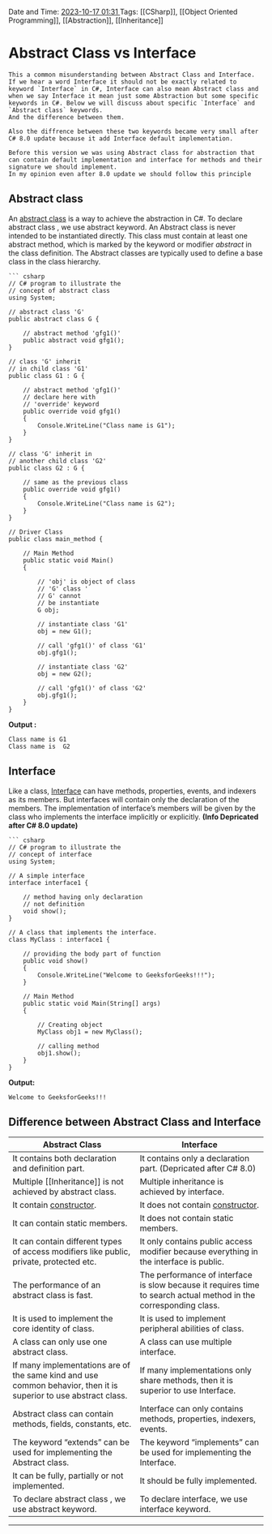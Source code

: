 Date and Time: <u> 2023-10-17 01:31 </u>
Tags: [[CSharp]], [[Object Oriented Programming]], [[Abstraction]], [[Inheritance]]

# Abstract Class vs Interface

``` ad-note
This a common misunderstanding between Abstract Class and Interface. If we hear a word Interface it should not be exactly related to keyword `Interface` in C#, Interface can also mean Abstract class and when we say Interface it mean just some Abstraction but some specific keywords in C#. Below we will discuss about specific `Interface` and `Abstract class` keywords.
And the difference between them.

Also the diffrence between these two keywords became very small after C# 8.0 update because it add Interface default implementation. 

Before this version we was using Abstract class for abstraction that can contain default implementation and interface for methods and their signature we should implement.
In my opinion even after 8.0 update we should follow this principle
```

## Abstract class

An [abstract class](https://www.geeksforgeeks.org/c-abstract-classes/) is a way to achieve the abstraction in C#. To declare abstract class , we use abstract keyword. An Abstract class is never intended to be instantiated directly. This class must contain at least one abstract method, which is marked by the keyword or modifier _abstract_ in the class definition. The Abstract classes are typically used to define a base class in the class hierarchy.  

``` ad-example
``` csharp
// C# program to illustrate the
// concept of abstract class
using System;

// abstract class 'G'
public abstract class G {

	// abstract method 'gfg1()'
	public abstract void gfg1();
}

// class 'G' inherit
// in child class 'G1'
public class G1 : G {

	// abstract method 'gfg1()'
	// declare here with
	// 'override' keyword
	public override void gfg1()
	{
		Console.WriteLine("Class name is G1");
	}
}

// class 'G' inherit in
// another child class 'G2'
public class G2 : G {

	// same as the previous class
	public override void gfg1()
	{
		Console.WriteLine("Class name is G2");
	}
}

// Driver Class
public class main_method {

	// Main Method
	public static void Main()
	{

		// 'obj' is object of class
		// 'G' class '
		// G' cannot
		// be instantiate
		G obj;

		// instantiate class 'G1'
		obj = new G1();

		// call 'gfg1()' of class 'G1'
		obj.gfg1();

		// instantiate class 'G2'
		obj = new G2();

		// call 'gfg1()' of class 'G2'
		obj.gfg1();
	}
}
```

**Output :**
```
Class name is G1
Class name is  G2
```

## Interface

Like a class, [Interface](https://www.geeksforgeeks.org/c-interface/) can have methods, properties, events, and indexers as its members. But interfaces will contain only the declaration of the members. The implementation of interface’s members will be given by the class who implements the interface implicitly or explicitly.
**(Info Depricated after C# 8.0 update)**

``` ad-example
``` csharp
// C# program to illustrate the
// concept of interface
using System;

// A simple interface
interface interface1 {

	// method having only declaration
	// not definition
	void show();
}

// A class that implements the interface.
class MyClass : interface1 {

	// providing the body part of function
	public void show()
	{
		Console.WriteLine("Welcome to GeeksforGeeks!!!");
	}

	// Main Method
	public static void Main(String[] args)
	{

		// Creating object
		MyClass obj1 = new MyClass();

		// calling method
		obj1.show();
	}
}
```
**Output:**

```
Welcome to GeeksforGeeks!!!
```

## Difference between Abstract Class and Interface

| Abstract Class                                                                                                   | Interface                                                                                                         |
| ---------------------------------------------------------------------------------------------------------------- | ----------------------------------------------------------------------------------------------------------------- |
| It contains both declaration and definition part.                                                                | It contains only a declaration part. (Depricated after C# 8.0)                                                                             | 
| Multiple [[Inheritance]] is not achieved by abstract class.                                                      | Multiple inheritance is achieved by interface.                                                                    |
| It contain [constructor](https://www.geeksforgeeks.org/c-sharp-constructors/).                                   | It does not contain [constructor](https://www.geeksforgeeks.org/c-sharp-constructors/).                           |
| It can contain static members.                                                                                   | It does not contain static members.                                                                               |
| It can contain different types of access modifiers like public, private, protected etc.                          | It only contains public access modifier because everything in the interface is public.                            |
| The performance of an abstract class is fast.                                                                    | The performance of interface is slow because it requires time to search actual method in the corresponding class. |
| It is used to implement the core identity of class.                                                              | It is used to implement peripheral abilities of class.                                                            |
| A class can only use one abstract class.                                                                         | A class can use multiple interface.                                                                               |
| If many implementations are of the same kind and use common behavior, then it is superior to use abstract class. | If many implementations only share methods, then it is superior to use Interface.                                 |
| Abstract class can contain methods, fields, constants, etc.                                                      | Interface can only contains methods, properties, indexers, events.                                                |
| The keyword “extends” can be used for implementing the Abstract class.                                           | The keyword “implements” can be used for implementing the Interface.                                              |
| It can be fully, partially or not implemented.                                                                   | It should be fully implemented.                                                                                   |
| To declare abstract class , we use abstract keyword.                                                             | To declare interface, we use interface keyword.                                                                   |

---



 